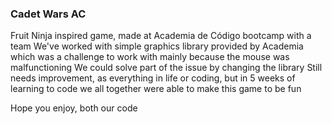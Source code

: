 ### Cadet Wars AC

Fruit Ninja inspired game, made at Academia de Código bootcamp with a team
We've worked with simple graphics library provided by Academia which was a challenge to work with mainly because the mouse was malfunctioning
We could solve part of the issue by changing the library
Still needs improvement, as everything in life or coding, but in 5 weeks of learning to code we all together were able to make this game to be fun

Hope you enjoy, both our code
